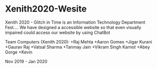 # Xenith2020-Wesite
Xenith 2020 - Glitch in Time is an Information Technology Department Fest.... We have designed a accessible website so that even visually impaired could access our website by using ChatBot




Team Computers (Xenith 2020): 
+Raj Mehta 
+Aaron Gomes
+Jigar Kurani
+Gaurav Raj
+Vatsal Sharma
+Tanmay Jain
+Vikram Singh Karnot 
+Abey Gorge 
+Kevin 

Nov 2019 - Jan 2020
